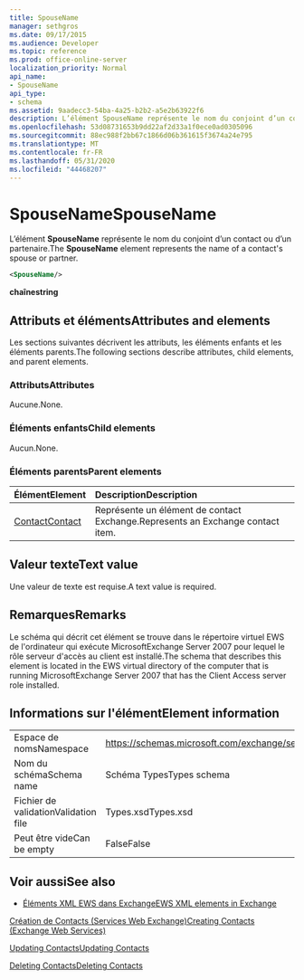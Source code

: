 ```yaml
---
title: SpouseName
manager: sethgros
ms.date: 09/17/2015
ms.audience: Developer
ms.topic: reference
ms.prod: office-online-server
localization_priority: Normal
api_name:
- SpouseName
api_type:
- schema
ms.assetid: 9aadecc3-54ba-4a25-b2b2-a5e2b63922f6
description: L’élément SpouseName représente le nom du conjoint d’un contact ou d’un partenaire.
ms.openlocfilehash: 53d08731653b9dd22af2d33a1f0ece0ad0305096
ms.sourcegitcommit: 88ec988f2bb67c1866d06b361615f3674a24e795
ms.translationtype: MT
ms.contentlocale: fr-FR
ms.lasthandoff: 05/31/2020
ms.locfileid: "44468207"
---
```

# <a name="spousename"></a><span data-ttu-id="e788b-103">SpouseName</span><span class="sxs-lookup"><span data-stu-id="e788b-103">SpouseName</span></span>

<span data-ttu-id="e788b-104">L’élément **SpouseName** représente le nom du conjoint d’un contact ou d’un partenaire.</span><span class="sxs-lookup"><span data-stu-id="e788b-104">The **SpouseName** element represents the name of a contact's spouse or partner.</span></span> 
  
```xml
<SpouseName/>
```

 <span data-ttu-id="e788b-105">**chaîne**</span><span class="sxs-lookup"><span data-stu-id="e788b-105">**string**</span></span>
## <a name="attributes-and-elements"></a><span data-ttu-id="e788b-106">Attributs et éléments</span><span class="sxs-lookup"><span data-stu-id="e788b-106">Attributes and elements</span></span>

<span data-ttu-id="e788b-107">Les sections suivantes décrivent les attributs, les éléments enfants et les éléments parents.</span><span class="sxs-lookup"><span data-stu-id="e788b-107">The following sections describe attributes, child elements, and parent elements.</span></span>
  
### <a name="attributes"></a><span data-ttu-id="e788b-108">Attributs</span><span class="sxs-lookup"><span data-stu-id="e788b-108">Attributes</span></span>

<span data-ttu-id="e788b-109">Aucune.</span><span class="sxs-lookup"><span data-stu-id="e788b-109">None.</span></span>
  
### <a name="child-elements"></a><span data-ttu-id="e788b-110">Éléments enfants</span><span class="sxs-lookup"><span data-stu-id="e788b-110">Child elements</span></span>

<span data-ttu-id="e788b-111">Aucun.</span><span class="sxs-lookup"><span data-stu-id="e788b-111">None.</span></span>
  
### <a name="parent-elements"></a><span data-ttu-id="e788b-112">Éléments parents</span><span class="sxs-lookup"><span data-stu-id="e788b-112">Parent elements</span></span>

|<span data-ttu-id="e788b-113">**Élément**</span><span class="sxs-lookup"><span data-stu-id="e788b-113">**Element**</span></span>|<span data-ttu-id="e788b-114">**Description**</span><span class="sxs-lookup"><span data-stu-id="e788b-114">**Description**</span></span>|
|:-----|:-----|
|[<span data-ttu-id="e788b-115">Contact</span><span class="sxs-lookup"><span data-stu-id="e788b-115">Contact</span></span>](contact.md) <br/> |<span data-ttu-id="e788b-116">Représente un élément de contact Exchange.</span><span class="sxs-lookup"><span data-stu-id="e788b-116">Represents an Exchange contact item.</span></span>  <br/> |
   
## <a name="text-value"></a><span data-ttu-id="e788b-117">Valeur texte</span><span class="sxs-lookup"><span data-stu-id="e788b-117">Text value</span></span>

<span data-ttu-id="e788b-118">Une valeur de texte est requise.</span><span class="sxs-lookup"><span data-stu-id="e788b-118">A text value is required.</span></span>
  
## <a name="remarks"></a><span data-ttu-id="e788b-119">Remarques</span><span class="sxs-lookup"><span data-stu-id="e788b-119">Remarks</span></span>

<span data-ttu-id="e788b-120">Le schéma qui décrit cet élément se trouve dans le répertoire virtuel EWS de l'ordinateur qui exécute MicrosoftExchange Server 2007 pour lequel le rôle serveur d'accès au client est installé.</span><span class="sxs-lookup"><span data-stu-id="e788b-120">The schema that describes this element is located in the EWS virtual directory of the computer that is running MicrosoftExchange Server 2007 that has the Client Access server role installed.</span></span>
  
## <a name="element-information"></a><span data-ttu-id="e788b-121">Informations sur l'élément</span><span class="sxs-lookup"><span data-stu-id="e788b-121">Element information</span></span>

|||
|:-----|:-----|
|<span data-ttu-id="e788b-122">Espace de noms</span><span class="sxs-lookup"><span data-stu-id="e788b-122">Namespace</span></span>  <br/> |https://schemas.microsoft.com/exchange/services/2006/types  <br/> |
|<span data-ttu-id="e788b-123">Nom du schéma</span><span class="sxs-lookup"><span data-stu-id="e788b-123">Schema name</span></span>  <br/> |<span data-ttu-id="e788b-124">Schéma Types</span><span class="sxs-lookup"><span data-stu-id="e788b-124">Types schema</span></span>  <br/> |
|<span data-ttu-id="e788b-125">Fichier de validation</span><span class="sxs-lookup"><span data-stu-id="e788b-125">Validation file</span></span>  <br/> |<span data-ttu-id="e788b-126">Types.xsd</span><span class="sxs-lookup"><span data-stu-id="e788b-126">Types.xsd</span></span>  <br/> |
|<span data-ttu-id="e788b-127">Peut être vide</span><span class="sxs-lookup"><span data-stu-id="e788b-127">Can be empty</span></span>  <br/> |<span data-ttu-id="e788b-128">False</span><span class="sxs-lookup"><span data-stu-id="e788b-128">False</span></span>  <br/> |
   
## <a name="see-also"></a><span data-ttu-id="e788b-129">Voir aussi</span><span class="sxs-lookup"><span data-stu-id="e788b-129">See also</span></span>



- [<span data-ttu-id="e788b-130">Éléments XML EWS dans Exchange</span><span class="sxs-lookup"><span data-stu-id="e788b-130">EWS XML elements in Exchange</span></span>](ews-xml-elements-in-exchange.md)


[<span data-ttu-id="e788b-131">Création de Contacts (Services Web Exchange)</span><span class="sxs-lookup"><span data-stu-id="e788b-131">Creating Contacts (Exchange Web Services)</span></span>](https://msdn.microsoft.com/library/4845917e-70d1-481c-bbd7-011ec6571789%28Office.15%29.aspx)
  
[<span data-ttu-id="e788b-132">Updating Contacts</span><span class="sxs-lookup"><span data-stu-id="e788b-132">Updating Contacts</span></span>](https://msdn.microsoft.com/library/9a865953-b94a-4229-b632-2dee433314be%28Office.15%29.aspx)
  
[<span data-ttu-id="e788b-133">Deleting Contacts</span><span class="sxs-lookup"><span data-stu-id="e788b-133">Deleting Contacts</span></span>](https://msdn.microsoft.com/library/fcc3dc84-cd3e-455e-a1a7-ae6921c9b588%28Office.15%29.aspx)

